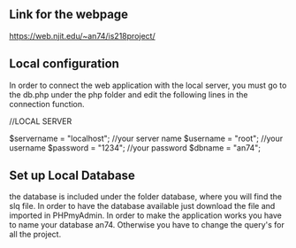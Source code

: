 ## Link for the webpage

https://web.njit.edu/~an74/is218project/

## Local configuration

In order to connect the web application with the local server,
you must go to the db.php under the php folder and edit the following lines in the connection function.

//LOCAL SERVER

$servername = "localhost"; //your server name
$username = "root"; //your username
$password = "1234"; //your password
$dbname = "an74"; 

## Set up Local Database
the database is included under the folder database, where you will find the slq file. 
In order to have the database available just download the file and imported in PHPmyAdmin.
In order to make the application works you have to name your database an74. Otherwise you have 
to change the query's for all the project.

